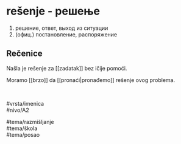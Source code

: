# rešenje - решење

1. решение, ответ, выход из ситуации
2. (офиц.) постановление, распоряжение

## Rečenice

Našla je rešenje za [[zadatak]] bez ičije pomoći.

Moramo [[brzo]] da [[pronaći|pronađemo]] rešenje ovog problema.

<br>

#vrsta/imenica  
#nivo/A2  

#tema/razmišljanje  
#tema/škola  
#tema/posao  
